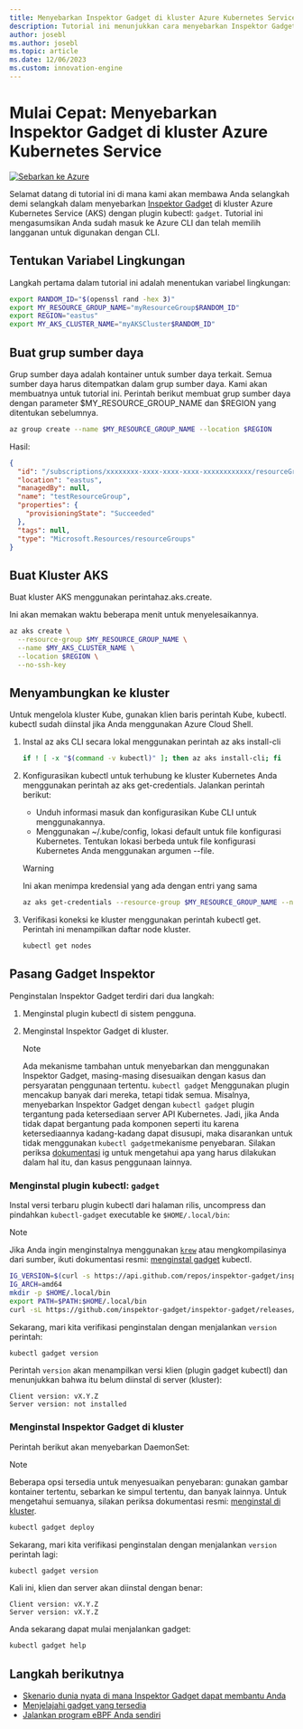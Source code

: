 ```yaml
---
title: Menyebarkan Inspektor Gadget di kluster Azure Kubernetes Service
description: Tutorial ini menunjukkan cara menyebarkan Inspektor Gadget dalam kluster AKS
author: josebl
ms.author: josebl
ms.topic: article
ms.date: 12/06/2023
ms.custom: innovation-engine
---
```


# Mulai Cepat: Menyebarkan Inspektor Gadget di kluster Azure Kubernetes Service

[![Sebarkan ke Azure](https://aka.ms/deploytoazurebutton)](https://go.microsoft.com/fwlink/?linkid=2262844)

Selamat datang di tutorial ini di mana kami akan membawa Anda selangkah demi selangkah dalam menyebarkan [Inspektor Gadget](https://www.inspektor-gadget.io/) di kluster Azure Kubernetes Service (AKS) dengan plugin kubectl: `gadget`. Tutorial ini mengasumsikan Anda sudah masuk ke Azure CLI dan telah memilih langganan untuk digunakan dengan CLI.

## Tentukan Variabel Lingkungan

Langkah pertama dalam tutorial ini adalah menentukan variabel lingkungan:

```bash
export RANDOM_ID="$(openssl rand -hex 3)"
export MY_RESOURCE_GROUP_NAME="myResourceGroup$RANDOM_ID"
export REGION="eastus"
export MY_AKS_CLUSTER_NAME="myAKSCluster$RANDOM_ID"
```

## Buat grup sumber daya

Grup sumber daya adalah kontainer untuk sumber daya terkait. Semua sumber daya harus ditempatkan dalam grup sumber daya. Kami akan membuatnya untuk tutorial ini. Perintah berikut membuat grup sumber daya dengan parameter $MY_RESOURCE_GROUP_NAME dan $REGION yang ditentukan sebelumnya.

```bash
az group create --name $MY_RESOURCE_GROUP_NAME --location $REGION
```

Hasil:

<!-- expected_similarity=0.3 -->
```JSON
{
  "id": "/subscriptions/xxxxxxxx-xxxx-xxxx-xxxx-xxxxxxxxxxxx/resourceGroups/myResourceGroup210",
  "location": "eastus",
  "managedBy": null,
  "name": "testResourceGroup",
  "properties": {
    "provisioningState": "Succeeded"
  },
  "tags": null,
  "type": "Microsoft.Resources/resourceGroups"
}
```

## Buat Kluster AKS

Buat kluster AKS menggunakan perintahaz.aks.create.

Ini akan memakan waktu beberapa menit untuk menyelesaikannya.

```bash
az aks create \
  --resource-group $MY_RESOURCE_GROUP_NAME \
  --name $MY_AKS_CLUSTER_NAME \
  --location $REGION \
  --no-ssh-key
```

## Menyambungkan ke kluster

Untuk mengelola kluster Kube, gunakan klien baris perintah Kube, kubectl. kubectl sudah diinstal jika Anda menggunakan Azure Cloud Shell.

1. Instal az aks CLI secara lokal menggunakan perintah az aks install-cli

    ```bash
    if ! [ -x "$(command -v kubectl)" ]; then az aks install-cli; fi
    ```

2. Konfigurasikan kubectl untuk terhubung ke kluster Kubernetes Anda menggunakan perintah az aks get-credentials. Jalankan perintah berikut:
    - Unduh informasi masuk dan konfigurasikan Kube CLI untuk menggunakannya.
    - Menggunakan ~/.kube/config, lokasi default untuk file konfigurasi Kubernetes. Tentukan lokasi berbeda untuk file konfigurasi Kubernetes Anda menggunakan argumen --file.

    > [!WARNING]
    > Ini akan menimpa kredensial yang ada dengan entri yang sama

    ```bash
    az aks get-credentials --resource-group $MY_RESOURCE_GROUP_NAME --name $MY_AKS_CLUSTER_NAME --overwrite-existing
    ```

3. Verifikasi koneksi ke kluster menggunakan perintah kubectl get. Perintah ini menampilkan daftar node kluster.

    ```bash
    kubectl get nodes
    ```

## Pasang Gadget Inspektor

Penginstalan Inspektor Gadget terdiri dari dua langkah:

1. Menginstal plugin kubectl di sistem pengguna.
2. Menginstal Inspektor Gadget di kluster.

    > [!NOTE]
    > Ada mekanisme tambahan untuk menyebarkan dan menggunakan Inspektor Gadget, masing-masing disesuaikan dengan kasus dan persyaratan penggunaan tertentu. `kubectl gadget` Menggunakan plugin mencakup banyak dari mereka, tetapi tidak semua. Misalnya, menyebarkan Inspektor Gadget dengan `kubectl gadget` plugin tergantung pada ketersediaan server API Kubernetes. Jadi, jika Anda tidak dapat bergantung pada komponen seperti itu karena ketersediaannya kadang-kadang dapat disusupi, maka disarankan untuk tidak menggunakan `kubectl gadget`mekanisme penyebaran. Silakan periksa [dokumentasi](https://github.com/inspektor-gadget/inspektor-gadget/blob/main/docs/ig.md) ig untuk mengetahui apa yang harus dilakukan dalam hal itu, dan kasus penggunaan lainnya.

### Menginstal plugin kubectl: `gadget`

Instal versi terbaru plugin kubectl dari halaman rilis, uncompress dan pindahkan `kubectl-gadget` executable ke `$HOME/.local/bin`:

> [!NOTE]
> Jika Anda ingin menginstalnya menggunakan [`krew`](https://sigs.k8s.io/krew) atau mengkompilasinya dari sumber, ikuti dokumentasi resmi: [menginstal gadget](https://github.com/inspektor-gadget/inspektor-gadget/blob/main/docs/install.md#installing-kubectl-gadget) kubectl.

```bash
IG_VERSION=$(curl -s https://api.github.com/repos/inspektor-gadget/inspektor-gadget/releases/latest | jq -r .tag_name)
IG_ARCH=amd64
mkdir -p $HOME/.local/bin
export PATH=$PATH:$HOME/.local/bin
curl -sL https://github.com/inspektor-gadget/inspektor-gadget/releases/download/${IG_VERSION}/kubectl-gadget-linux-${IG_ARCH}-${IG_VERSION}.tar.gz  | tar -C $HOME/.local/bin -xzf - kubectl-gadget
```

Sekarang, mari kita verifikasi penginstalan dengan menjalankan `version` perintah:

```bash
kubectl gadget version
```

Perintah `version` akan menampilkan versi klien (plugin gadget kubectl) dan menunjukkan bahwa itu belum diinstal di server (kluster):

<!--expected_similarity="(?m)^Client version: v\d+\.\d+\.\d+$\n^Server version: not installed$"-->
```text
Client version: vX.Y.Z
Server version: not installed
```

### Menginstal Inspektor Gadget di kluster

Perintah berikut akan menyebarkan DaemonSet:

> [!NOTE]
> Beberapa opsi tersedia untuk menyesuaikan penyebaran: gunakan gambar kontainer tertentu, sebarkan ke simpul tertentu, dan banyak lainnya. Untuk mengetahui semuanya, silakan periksa dokumentasi resmi: [menginstal di kluster](https://github.com/inspektor-gadget/inspektor-gadget/blob/main/docs/install.md#installing-in-the-cluster).

```bash
kubectl gadget deploy
```

Sekarang, mari kita verifikasi penginstalan dengan menjalankan `version` perintah lagi:

```bash
kubectl gadget version
```

Kali ini, klien dan server akan diinstal dengan benar:

<!--expected_similarity="(?m)^Client version: v\d+\.\d+\.\d+$\n^Server version: v\d+\.\d+\.\d+$"-->
```text
Client version: vX.Y.Z
Server version: vX.Y.Z
```

Anda sekarang dapat mulai menjalankan gadget:

```bash
kubectl gadget help
```

<!--
## Clean Up

### Undeploy Inspektor Gadget

```bash
kubectl gadget undeploy
```

### Clean up Azure resources

When no longer needed, you can use `az group delete` to remove the resource group, cluster, and all related resources as follows. The `--no-wait` parameter returns control to the prompt without waiting for the operation to complete. The `--yes` parameter confirms that you wish to delete the resources without an additional prompt to do so.

```bash
az group delete --name $MY_RESOURCE_GROUP_NAME --no-wait --yes
```
-->

## Langkah berikutnya
- [Skenario dunia nyata di mana Inspektor Gadget dapat membantu Anda](https://go.microsoft.com/fwlink/p/?linkid=2260402#use-cases)
- [Menjelajahi gadget yang tersedia](https://go.microsoft.com/fwlink/p/?linkid=2260070)
- [Jalankan program eBPF Anda sendiri](https://go.microsoft.com/fwlink/p/?linkid=2259865)
